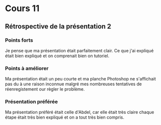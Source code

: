 # Cours 11
## Rétrospective de la présentation 2

### Points forts
Je pense que ma présentation était parfaitement clair. Ce que j'ai expliqué était bien expliqué et on comprenait bien on tutoriel. 

### Points à améliorer
Ma présentation était un peu courte et ma planche Photoshop ne s'affichait pas du à une raison inconnue malgré mes nombreuses tentatives de réenregistement our règler le problème.

### Présentation préférée
Ma présentation préféré était celle d'Abdel, car elle était très claire chaque étape était très bien expliqué et on a tout très bien compris.
